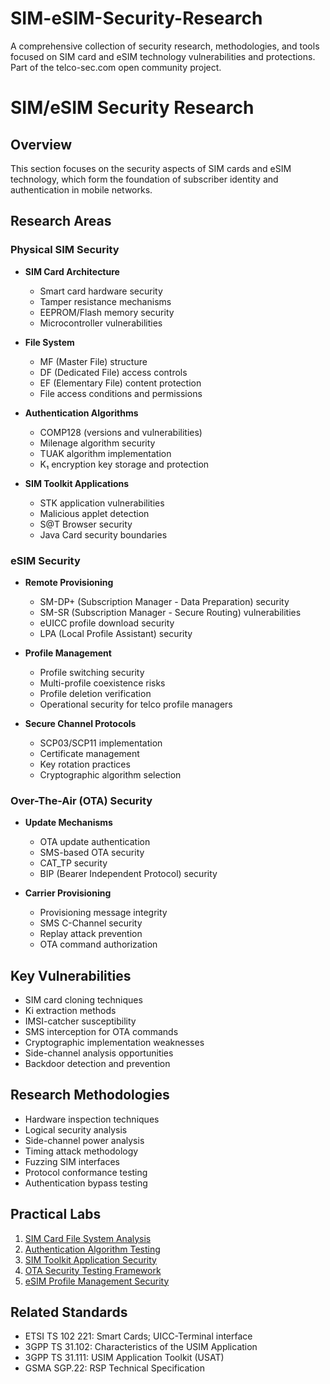 # SIM-eSIM-Security-Research
A comprehensive collection of security research, methodologies, and tools focused on SIM card and eSIM technology vulnerabilities and protections. Part of the telco-sec.com open community project.


# SIM/eSIM Security Research

## Overview

This section focuses on the security aspects of SIM cards and eSIM technology, which form the foundation of subscriber identity and authentication in mobile networks.

## Research Areas

### Physical SIM Security

- **SIM Card Architecture**
  - Smart card hardware security
  - Tamper resistance mechanisms
  - EEPROM/Flash memory security
  - Microcontroller vulnerabilities

- **File System**
  - MF (Master File) structure
  - DF (Dedicated File) access controls
  - EF (Elementary File) content protection
  - File access conditions and permissions

- **Authentication Algorithms**
  - COMP128 (versions and vulnerabilities)
  - Milenage algorithm security
  - TUAK algorithm implementation
  - K₁ encryption key storage and protection

- **SIM Toolkit Applications**
  - STK application vulnerabilities
  - Malicious applet detection
  - S@T Browser security
  - Java Card security boundaries

### eSIM Security

- **Remote Provisioning**
  - SM-DP+ (Subscription Manager - Data Preparation) security
  - SM-SR (Subscription Manager - Secure Routing) vulnerabilities
  - eUICC profile download security
  - LPA (Local Profile Assistant) security

- **Profile Management**
  - Profile switching security
  - Multi-profile coexistence risks
  - Profile deletion verification
  - Operational security for telco profile managers

- **Secure Channel Protocols**
  - SCP03/SCP11 implementation
  - Certificate management
  - Key rotation practices
  - Cryptographic algorithm selection

### Over-The-Air (OTA) Security

- **Update Mechanisms**
  - OTA update authentication
  - SMS-based OTA security
  - CAT_TP security
  - BIP (Bearer Independent Protocol) security

- **Carrier Provisioning**
  - Provisioning message integrity
  - SMS C-Channel security
  - Replay attack prevention
  - OTA command authorization

## Key Vulnerabilities

- SIM card cloning techniques
- Ki extraction methods
- IMSI-catcher susceptibility
- SMS interception for OTA commands
- Cryptographic implementation weaknesses
- Side-channel analysis opportunities
- Backdoor detection and prevention

## Research Methodologies

- Hardware inspection techniques
- Logical security analysis
- Side-channel power analysis
- Timing attack methodology
- Fuzzing SIM interfaces
- Protocol conformance testing
- Authentication bypass testing

## Practical Labs

1. [SIM Card File System Analysis](labs/01-file-system-analysis.md)
2. [Authentication Algorithm Testing](labs/02-auth-algorithm-testing.md)
3. [SIM Toolkit Application Security](labs/03-sim-toolkit-security.md)
4. [OTA Security Testing Framework](labs/04-ota-security-testing.md)
5. [eSIM Profile Management Security](labs/05-esim-profile-security.md)

## Related Standards

- ETSI TS 102 221: Smart Cards; UICC-Terminal interface
- 3GPP TS 31.102: Characteristics of the USIM Application
- 3GPP TS 31.111: USIM Application Toolkit (USAT)
- GSMA SGP.22: RSP Technical Specification
